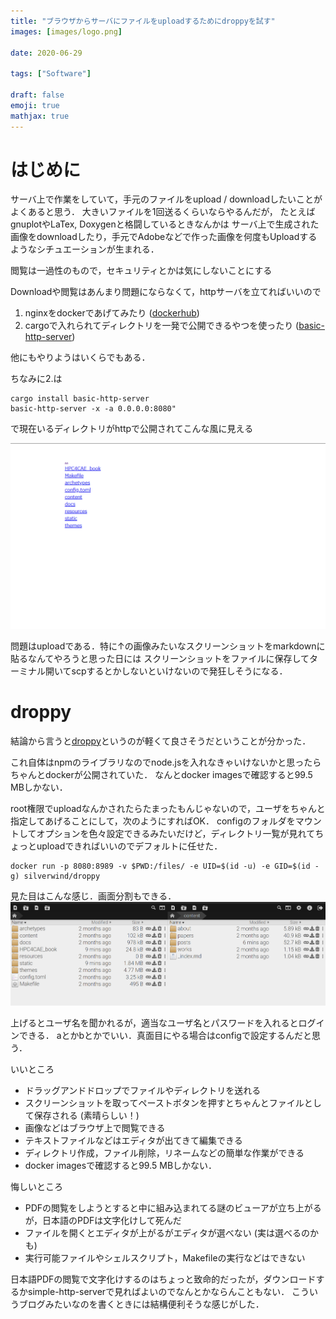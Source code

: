 ```yaml
---
title: "ブラウザからサーバにファイルをuploadするためにdroppyを試す"
images: [images/logo.png]

date: 2020-06-29

tags: ["Software"]

draft: false
emoji: true
mathjax: true
---
```


# はじめに
サーバ上で作業をしていて，手元のファイルをupload / downloadしたいことがよくあると思う．
大きいファイルを1回送るくらいならやるんだが，
たとえばgnuplotやLaTex, Doxygenと格闘しているときなんかは
サーバ上で生成された画像をdownloadしたり，手元でAdobeなどで作った画像を何度もUploadするようなシチュエーションが生まれる．

閲覧は一過性のもので，セキュリティとかは気にしないことにする

Downloadや閲覧はあんまり問題にならなくて，httpサーバを立てればいいので
1. nginxをdockerであげてみたり ([dockerhub](https://hub.docker.com/_/nginx))
1. cargoで入れられてディレクトリを一発で公開できるやつを使ったり ([basic-http-server](https://github.com/brson/basic-http-server))

他にもやりようはいくらでもある．

ちなみに2.は
```
cargo install basic-http-server
basic-http-server -x -a 0.0.0.0:8080"
```
で現在いるディレクトリがhttpで公開されてこんな風に見える


![simple-http](images/simple-http.png)

問題はuploadである．特に↑の画像みたいなスクリーンショットをmarkdownに貼るなんてやろうと思った日には
スクリーンショットをファイルに保存してターミナル開いてscpするとかしないといけないので発狂しそうになる．

# droppy
結論から言うと[droppy](https://github.com/silverwind/droppy)というのが軽くて良さそうだということが分かった．

これ自体はnpmのライブラリなのでnode.jsを入れなきゃいけないかと思ったらちゃんとdockerが公開されていた．
なんとdocker imagesで確認すると99.5 MBしかない．

root権限でuploadなんかされたらたまったもんじゃないので，ユーザをちゃんと指定してあげることにして，次のようにすればOK．
configのフォルダをマウントしてオプションを色々設定できるみたいだけど，ディレクトリ一覧が見れてちょっとuploadできればいいのでデフォルトに任せた．

```
docker run -p 8080:8989 -v $PWD:/files/ -e UID=$(id -u) -e GID=$(id -g) silverwind/droppy
```

見た目はこんな感じ．画面分割もできる．
![droppy](images/droppy.png)

上げるとユーザ名を聞かれるが，適当なユーザ名とパスワードを入れるとログインできる．
aとかbとかでいい．真面目にやる場合はconfigで設定するんだと思う．

いいところ
* ドラッグアンドドロップでファイルやディレクトリを送れる
* スクリーンショットを取ってペーストボタンを押すとちゃんとファイルとして保存される (素晴らしい！)
* 画像などはブラウザ上で閲覧できる
* テキストファイルなどはエディタが出てきて編集できる
* ディレクトリ作成，ファイル削除，リネームなどの簡単な作業ができる
* docker imagesで確認すると99.5 MBしかない．

悔しいところ
* PDFの閲覧をしようとすると中に組み込まれてる謎のビューアが立ち上がるが，日本語のPDFは文字化けして死んだ
* ファイルを開くとエディタが上がるがエディタが選べない (実は選べるのかも)
* 実行可能ファイルやシェルスクリプト，Makefileの実行などはできない

日本語PDFの閲覧で文字化けするのはちょっと致命的だったが，ダウンロードするかsimple-http-serverで見ればよいのでなんとかならんこともない．
こういうブログみたいなのを書くときには結構便利そうな感じがした．
